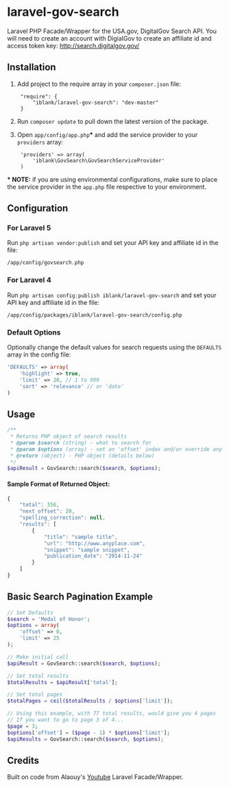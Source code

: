 # laravel-gov-search
Laravel PHP Facade/Wrapper for the USA.gov, DigitalGov Search API. You will need to create an account with DigialGov to create an affiliate id and access token key: http://search.digitalgov.gov/

## Installation
1. Add project to the require array in your `composer.json` file:

        "require": {
            "iblank/laravel-gov-search": "dev-master"
        }
2. Run `composer update` to pull down the latest version of the package.
3. Open `app/config/app.php`**&#42;** and add the service provider to your `providers` array:

        'providers' => array(
            'iblank\GovSearch\GovSearchServiceProvider'
        )

**&#42; NOTE:** if you are using environmental configurations, make sure to place the service provider in the `app.php` file respective to your environment.

## Configuration
### For Laravel 5
Run `php artisan vendor:publish` and set your API key and affiliate id in the file:
```
/app/config/govsearch.php
```
### For Laravel 4
Run `php artisan config:publish iblank/laravel-gov-search` and set your API key and affiliate id in the file:
```
/app/config/packages/iblank/laravel-gov-search/config.php
```
### Default Options
Optionally change the default values for search requests using the `DEFAULTS` array in the config file:
```php
'DEFAULTS' => array(
    'highlight' => true,
    'limit' => 20, // 1 to 999
    'sort' => 'relevance' // or 'date'
)
```

## Usage
```php
/**
 * Returns PHP object of search results
 * @param $search (string) - what to search for
 * @param $options (array) - set an 'offset' index and/or override any of the defaults set in the config file
 * @return (object) - PHP object (details below)
 */
$apiResult = GovSearch::search($search, $options);
```
#### Sample Format of Returned Object:
```javascript
{
    "total": 356,
    "next_offset": 20,
    "spelling_correction": null,
    "results": [
        {
            "title": "sample title",
            "url": "http://www.anyplace.com",
            "snippet": "sample snippet",
            "publication_date": "2014-11-24"
        }
    ]
}
```

## Basic Search Pagination Example
```php
// Set Defaults
$search = 'Medal of Honor';
$options = array(
    'offset' => 0,
    'limit' => 25
);

// Make initial call
$apiResult = GovSearch::search($search, $options);

// Set total results
$totalResults = $apiResult['total'];

// Set total pages
$totalPages = ceil($totalResults / $options['limit']);

// Using this example, with 77 total results, would give you 4 pages
// If you want to go to page 3 of 4...
$page = 3;
$options['offset'] = ($page - 1) * $options['limit'];
$apiResults = GovSearch::search($search, $options);
```

## Credits
Built on code from Alaouy's [Youtube](https://github.com/alaouy/Youtube) Laravel Facade/Wrapper.
